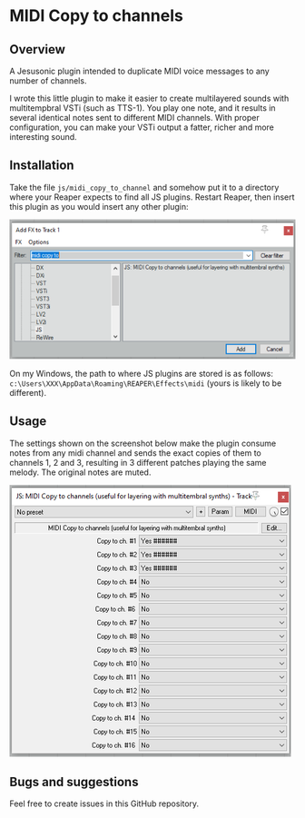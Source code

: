 # MIDI Copy to channels

## Overview

A Jesusonic plugin intended to duplicate MIDI voice messages to any number of channels.

I wrote this little plugin to make it easier to create multilayered sounds with multitempbral VSTi (such as TTS-1). You play one note, and it results in several identical notes sent to different MIDI channels. With proper configuration, you can make your VSTi output a fatter, richer and more interesting sound.

## Installation

Take the file `js/midi_copy_to_channel` and somehow put it to a directory where your Reaper expects to find all JS plugins. Restart Reaper, then insert this plugin as you would insert any other plugin:

![image](resources/midi_copy_to_channels_adding.png)

On my Windows, the path to where JS plugins are stored is as follows: `c:\Users\XXX\AppData\Roaming\REAPER\Effects\midi` (yours is likely to be different).

## Usage

The settings shown on the screenshot below make the plugin consume notes from any midi channel and sends the exact copies of them to channels 1, 2 and 3, 
resulting in 3 different patches playing the same melody. The original notes are muted.

![image](resources/midi_copy_to_channels_settings_example.png)

## Bugs and suggestions

Feel free to create issues in this GitHub repository.

